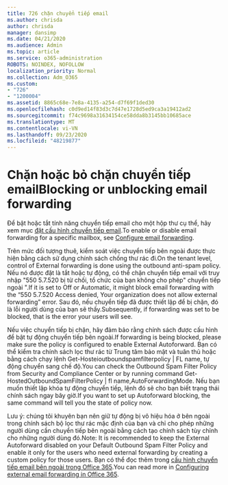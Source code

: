 ```yaml
---
title: 726 chặn chuyển tiếp email
ms.author: chrisda
author: chrisda
manager: dansimp
ms.date: 04/21/2020
ms.audience: Admin
ms.topic: article
ms.service: o365-administration
ROBOTS: NOINDEX, NOFOLLOW
localization_priority: Normal
ms.collection: Adm_O365
ms.custom:
- "726"
- "1200004"
ms.assetid: 8865c68e-7e8a-4135-a254-d7f69f1ded30
ms.openlocfilehash: c0d9ed14f83d3c7d47e1728d5ed9ca3a19412ad2
ms.sourcegitcommit: f74c9698a31634154ce58dda8b3145bb10685ace
ms.translationtype: MT
ms.contentlocale: vi-VN
ms.lasthandoff: 09/23/2020
ms.locfileid: "48219877"
---
```

# <a name="blocking-or-unblocking-email-forwarding"></a><span data-ttu-id="425bf-102">Chặn hoặc bỏ chặn chuyển tiếp email</span><span class="sxs-lookup"><span data-stu-id="425bf-102">Blocking or unblocking email forwarding</span></span>

<span data-ttu-id="425bf-103">Để bật hoặc tắt tính năng chuyển tiếp email cho một hộp thư cụ thể, hãy xem mục [đặt cấu hình chuyển tiếp email](https://docs.microsoft.com/microsoft-365/admin/email/configure-email-forwarding).</span><span class="sxs-lookup"><span data-stu-id="425bf-103">To enable or disable email forwarding for a specific mailbox, see [Configure email forwarding](https://docs.microsoft.com/microsoft-365/admin/email/configure-email-forwarding).</span></span>

<span data-ttu-id="425bf-104">Trên mức đối tượng thuê, kiểm soát việc chuyển tiếp bên ngoài được thực hiện bằng cách sử dụng chính sách chống thư rác đi.</span><span class="sxs-lookup"><span data-stu-id="425bf-104">On the tenant level, control of External forwarding is done using the outbound anti-spam policy.</span></span> <span data-ttu-id="425bf-105">Nếu nó được đặt là tắt hoặc tự động, có thể chặn chuyển tiếp email với truy nhập "550 5.7.520 bị từ chối, tổ chức của bạn không cho phép" chuyển tiếp ngoài ".</span><span class="sxs-lookup"><span data-stu-id="425bf-105">If it is set to Off or Automatic, it might block email forwarding with the “550 5.7.520 Access denied, Your organization does not allow external forwarding” error.</span></span> <span data-ttu-id="425bf-106">Sau đó, nếu chuyển tiếp đã được thiết lập để bị chặn, đó là lỗi người dùng của bạn sẽ thấy.</span><span class="sxs-lookup"><span data-stu-id="425bf-106">Subsequently, if forwarding was set to be blocked, that is the error your users will see.</span></span>

<span data-ttu-id="425bf-107">Nếu việc chuyển tiếp bị chặn, hãy đảm bảo rằng chính sách được cấu hình để bật tự động chuyển tiếp bên ngoài.</span><span class="sxs-lookup"><span data-stu-id="425bf-107">If forwarding is being blocked, please make sure the policy is configured to enable External Autoforward.</span></span> <span data-ttu-id="425bf-108">Bạn có thể kiểm tra chính sách lọc thư rác từ Trung tâm bảo mật và tuân thủ hoặc bằng cách chạy lệnh Get-Hosteioutboundspamfilterpolicy | FL name, tự động chuyển sang chế độ.</span><span class="sxs-lookup"><span data-stu-id="425bf-108">You can check the Outbound Spam Filter Policy from Security and Compliance Center or by running command Get-HostedOutboundSpamFilterPolicy | fl name,AutoForwardingMode.</span></span> <span data-ttu-id="425bf-109">Nếu bạn muốn thiết lập khóa tự động chuyển tiếp, lệnh đó sẽ cho bạn biết trạng thái chính sách ngay bây giờ.</span><span class="sxs-lookup"><span data-stu-id="425bf-109">If you want to set up Autoforward blocking, the same command will tell you the state of policy now.</span></span>

<span data-ttu-id="425bf-110">Lưu ý: chúng tôi khuyên bạn nên giữ tự động bị vô hiệu hóa ở bên ngoài trong chính sách bộ lọc thư rác mặc định của bạn và chỉ cho phép những người dùng cần chuyển tiếp bên ngoài bằng cách tạo chính sách tùy chỉnh cho những người dùng đó.</span><span class="sxs-lookup"><span data-stu-id="425bf-110">Note: It is recommended to keep the External Autoforward disabled on your Default Outbound Spam Filter Policy and enable it only for the users who need external forwarding by creating a custom policy for those users.</span></span> <span data-ttu-id="425bf-111">Bạn có thể đọc thêm trong [cấu hình chuyển tiếp email bên ngoài trong Office 365](https://docs.microsoft.com/microsoft-365/security/office-365-security/external-email-forwarding).</span><span class="sxs-lookup"><span data-stu-id="425bf-111">You can read more in [Configuring external email forwarding in Office 365](https://docs.microsoft.com/microsoft-365/security/office-365-security/external-email-forwarding).</span></span>
